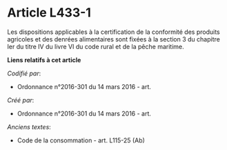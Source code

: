 # Article L433-1

Les dispositions applicables à la certification de la conformité des produits agricoles et des denrées alimentaires sont
fixées à la section 3 du chapitre Ier du titre IV du livre VI du code rural et de la pêche maritime.

**Liens relatifs à cet article**

_Codifié par_:

  - Ordonnance n°2016-301 du 14 mars 2016 - art.

_Créé par_:

  - Ordonnance n°2016-301 du 14 mars 2016 - art.

_Anciens textes_:

  - Code de la consommation - art. L115-25 (Ab)
